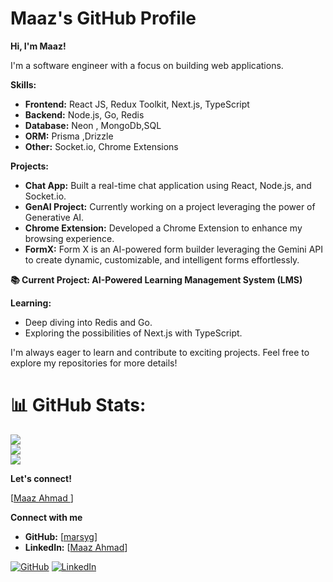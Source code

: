 # Maaz's GitHub Profile

**Hi, I'm Maaz!**

I'm a software engineer with a focus on building web applications. 

**Skills:**

* **Frontend:** React JS, Redux Toolkit, Next.js, TypeScript
* **Backend:** Node.js, Go, Redis
* **Database:** Neon , MongoDb,SQL
* **ORM:** Prisma ,Drizzle
* **Other:** Socket.io, Chrome Extensions

**Projects:**

* **Chat App:** Built a real-time chat application using React, Node.js, and Socket.io.
* **GenAI Project:** Currently working on a project leveraging the power of Generative AI.
* **Chrome Extension:** Developed a Chrome Extension to enhance my browsing experience.
* **FormX:** Form X is an AI-powered form builder leveraging the Gemini API to create dynamic, customizable, and intelligent forms effortlessly.


**📚 Current Project: AI-Powered Learning Management System (LMS)**


**Learning:**

* Deep diving into Redis and Go.
* Exploring the possibilities of Next.js with TypeScript.

I'm always eager to learn and contribute to exciting projects. Feel free to explore my repositories for more details!
# 📊 GitHub Stats:
![](https://github-readme-stats.vercel.app/api?username=marsyg&theme=tokyonight&hide_border=false&include_all_commits=true&count_private=true)<br/>
![](https://github-readme-streak-stats.herokuapp.com/?username=marsyg&theme=tokyonight&hide_border=true)<br/>
![](https://github-readme-stats.vercel.app/api/top-langs/?username=marsyg&theme=tokyonight&hide_border=false&include_all_commits=true&count_private=true&layout=compact)


**Let's connect!** 

[[Maaz Ahmad ](https://www.linkedin.com/in/maaz-ahmad1)] 

**Connect with me**

* **GitHub:** [[marsyg](https://github.com/marsyg)]
* **LinkedIn:** [[Maaz Ahmad](https://www.linkedin.com/in/maaz-ahmad1)] 


[![GitHub](https://img.shields.io/badge/GitHub-marsyg-blue?style=flat-square)](https://github.com/marsyg)
[![LinkedIn](https://img.shields.io/badge/LinkedIn-Maaz%20Ahmad-blue?style=flat-square)](https://www.linkedin.com/in/maaz-ahmad1) 

